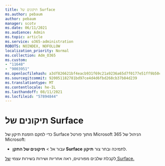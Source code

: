 ```yaml
---
title: תיקונים של Surface
ms.author: pebaum
author: pebaum
manager: scotv
ms.date: 06/11/2021
ms.audience: Admin
ms.topic: article
ms.service: o365-administration
ROBOTS: NOINDEX, NOFOLLOW
localization_priority: Normal
ms.collection: Adm_O365
ms.custom:
- "11648"
- "9003951"
ms.openlocfilehash: a3df826621bf4eacb931f69c21a9236a65d7f0177e51ff9b50cc91129359ee83
ms.sourcegitcommit: 920051182781bd97ce4d4d6fbd268cb37b84d239
ms.translationtype: MT
ms.contentlocale: he-IL
ms.lasthandoff: 08/11/2021
ms.locfileid: "57894844"
---
```

# <a name="surface-repairs"></a>תיקונים של Surface

כדי למקם הזמנת תיקון של Surface מתוך פורטל Microsoft 365 הניהול של Microsoft:

- עבור אל  >  **תיקונים של התקן Surface** לתמיכה ובחר צור **תיקון**. 

לקבלת שלבים מפורטים, ראה אחריות ושירות בשירות עצמי [של Surface.](https://docs.microsoft.com/surface/self-serve-warranty-service)